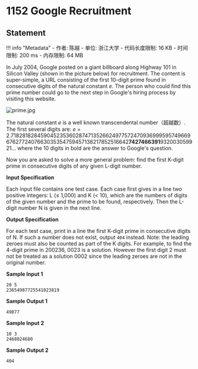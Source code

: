 
# 1152 Google Recruitment

## Statement

!!! info "Metadata"
    - 作者: 陈越
    - 单位: 浙江大学
    - 代码长度限制: 16 KB
    - 时间限制: 200 ms
    - 内存限制: 64 MB

In July 2004, Google posted on a giant billboard along Highway 101 in Silicon Valley (shown in the picture below) for recruitment. The content is super-simple, a URL consisting of the first 10-digit prime found in consecutive digits of the natural constant $e$. The person who could find this prime number could go to the next step in Google's hiring process by visiting this website.

![prime.jpg](~/57148679-d574-4f49-b048-775c6c07791c.jpg)

The natural constant $e$ is a well known transcendental number（超越数）. The first several digits are: $e$ = 2.71828182845904523536028747135266249775724709369995957496696762772407663035354759457138217852516642**7427466391**932003059921... where the 10 digits in bold are the answer to Google's question.

Now you are asked to solve a more general problem: find the first K-digit prime in consecutive digits of any given L-digit number.

**Input Specification**

Each input file contains one test case. Each case first gives in a line two positive integers: L ($\le$ 1,000) and K ($<$ 10), which are the numbers of digits of the given number and the prime to be found, respectively. Then the L-digit number N is given in the next line.

**Output Specification**

For each test case, print in a line the first K-digit prime in consecutive digits of N.  If such a number does not exist, output `404` instead.  Note: the leading zeroes must also be counted as part of the K digits.  For example, to find the 4-digit prime in 200236, 0023 is a solution.  However the first digit 2 must not be treated as a solution 0002 since the leading zeroes are not in the original number.

**Sample Input 1**
```plaintext
20 5
23654987725541023819
```

**Sample Output 1**
```plaintext
49877
```

**Sample Input 2**
```plaintext
10 3
2468024680
```

**Sample Output 2**
```plaintext
404
```

